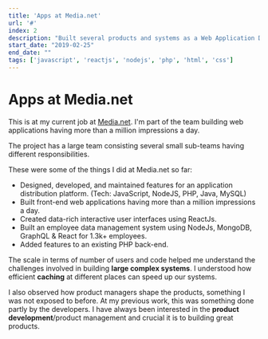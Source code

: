 ```yaml
---
title: 'Apps at Media.net'
url: '#'
index: 2
description: "Built several products and systems as a Web Application Developer at Media.net."
start_date: "2019-02-25"
end_date: ""
tags: ['javascript', 'reactjs', 'nodejs', 'php', 'html', 'css']
---
```


# Apps at Media.net

This is at my current job at <a href='https://media.net' target="_blank">Media.net</a>.
I'm part of the team building web applications having more than a million impressions a day.

The project has a large team consisting several small sub-teams having different responsibilities.

These were some of the things I did at Media.net so far:
- Designed, developed, and maintained features for an application distribution platform. (Tech: JavaScript, NodeJS, PHP, Java, MySQL)
- Built front-end web applications having more than a million impressions a day.
- Created data-rich interactive user interfaces using ReactJs.
- Built an employee data management system using NodeJs, MongoDB, GraphQL & React for 1.3k+ employees.
- Added features to an existing PHP back-end.

The scale in terms of number of users and code helped me understand the challenges involved in building **large complex systems**. I understood how efficient **caching** at different places can speed up our systems.

I also observed how product managers shape the products, something I was not exposed to before. At my previous work, this was something done partly by the developers. I have always been interested in the **product development**/product management and crucial it is to building great products.

